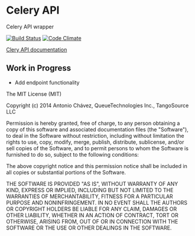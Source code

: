 # Celery API

Celery API wrapper

[![Build Status](https://travis-ci.org/TheNaoX/celery_api.svg?branch=master)](https://travis-ci.org/TheNaoX/celery_api)
[![Code Climate](https://codeclimate.com/github/TheNaoX/celery_api.png)](https://codeclimate.com/github/TheNaoX/celery_api)

[Clery API documentation](https://www.trycelery.com/developer)


## Work in Progress

* Add endpoint functionality

The MIT License (MIT)

Copyright (c) 2014 Antonio Chávez, QueueTechnologies Inc., TangoSource LLC

Permission is hereby granted, free of charge, to any person obtaining a copy
of this software and associated documentation files (the "Software"), to deal
in the Software without restriction, including without limitation the rights
to use, copy, modify, merge, publish, distribute, sublicense, and/or sell
copies of the Software, and to permit persons to whom the Software is
furnished to do so, subject to the following conditions:

The above copyright notice and this permission notice shall be included in
all copies or substantial portions of the Software.

THE SOFTWARE IS PROVIDED "AS IS", WITHOUT WARRANTY OF ANY KIND, EXPRESS OR
IMPLIED, INCLUDING BUT NOT LIMITED TO THE WARRANTIES OF MERCHANTABILITY,
FITNESS FOR A PARTICULAR PURPOSE AND NONINFRINGEMENT. IN NO EVENT SHALL THE
AUTHORS OR COPYRIGHT HOLDERS BE LIABLE FOR ANY CLAIM, DAMAGES OR OTHER
LIABILITY, WHETHER IN AN ACTION OF CONTRACT, TORT OR OTHERWISE, ARISING FROM,
OUT OF OR IN CONNECTION WITH THE SOFTWARE OR THE USE OR OTHER DEALINGS IN
THE SOFTWARE.
